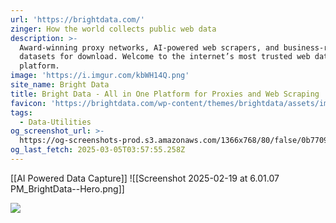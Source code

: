 ```yaml
---
url: 'https://brightdata.com/'
zinger: How the world collects public web data
description: >-
  Award-winning proxy networks, AI-powered web scrapers, and business-ready
  datasets for download. Welcome to the internet’s most trusted web data
  platform.
image: 'https://i.imgur.com/kbWH14Q.png'
site_name: Bright Data
title: Bright Data - All in One Platform for Proxies and Web Scraping
favicon: 'https://brightdata.com/wp-content/themes/brightdata/assets/images/favicon.png'
tags:
  - Data-Utilities
og_screenshot_url: >-
  https://og-screenshots-prod.s3.amazonaws.com/1366x768/80/false/0b770999a184d5d06c77b60a483993483bba1af944df6fedaf7dbbc977797d19.jpeg
og_last_fetch: 2025-03-05T03:57:55.258Z
---
```

[[AI Powered Data Capture]]
![[Screenshot 2025-02-19 at 6.01.07 PM_BrightData--Hero.png]]


![](https://i.imgur.com/kbWH14Q.png)

